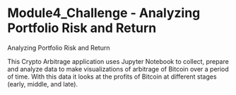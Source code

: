 # Module4_Challenge - Analyzing Portfolio Risk and Return


Analyzing Portfolio Risk and Return

This Crypto Arbitrage application uses Jupyter Notebook to collect, prepare and analyze data to make visualizations of arbitrage of Bitcoin over a period of time. With this data it looks at the profits of Bitcoin at different stages (early, middle, and late).